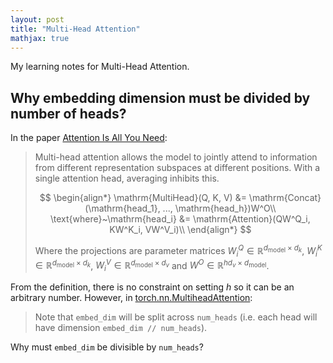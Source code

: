 ```yaml
---
layout: post
title: "Multi-Head Attention"
mathjax: true
---
```


My learning notes for Multi-Head Attention.

## Why embedding dimension must be divided by number of heads?

In the paper [Attention Is All You Need](https://arxiv.org/abs/1706.03762):

> Multi-head attention allows the model to jointly attend to information from different representation subspaces at different positions. With a single attention head, averaging inhibits this.
>
> $$
> \begin{align*}
>     \mathrm{MultiHead}(Q, K, V) &= \mathrm{Concat}(\mathrm{head_1}, ..., \mathrm{head_h})W^O\\
>     \text{where}~\mathrm{head_i} &= \mathrm{Attention}(QW^Q_i, KW^K_i, VW^V_i)\\
> \end{align*}
> $$
>
> Where the projections are parameter matrices $W^Q_i \in \mathbb{R}^{d_{\text{model}} \times d_k}$, $W^K_i \in \mathbb{R}^{d_{\text{model}} \times d_k}$, $W^V_i \in \mathbb{R}^{d_{\text{model}} \times d_v}$ and $W^O \in \mathbb{R}^{hd_v \times d_{\text{model}}}$.

From the definition, there is no constraint on setting $h$ so it can be an arbitrary number.
However, in [torch.nn.MultiheadAttention](https://pytorch.org/docs/stable/generated/torch.nn.MultiheadAttention.html):

> Note that `embed_dim` will be split across `num_heads` (i.e. each head will have dimension `embed_dim // num_heads`).

Why must `embed_dim` be divisible by `num_heads`?
